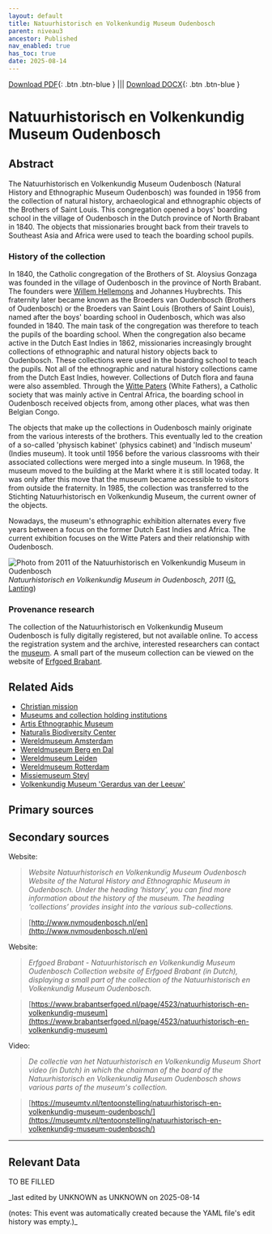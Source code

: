 ```yaml
---
layout: default
title: Natuurhistorisch en Volkenkundig Museum Oudenbosch
parent: niveau3
ancestor: Published
nav_enabled: true
has_toc: true
date: 2025-08-14
--- 
```



[Download PDF](https://raw.githubusercontent.com/colonial-heritage/research-guides-dev/refs/heads/main/EXPORTS/published/PDF/niveau3/English/MOudenbosch.pdf){: .btn .btn-blue } |||    [Download DOCX](https://raw.githubusercontent.com/colonial-heritage/research-guides-dev/refs/heads/main/EXPORTS/published/DOCX/niveau3/English/MOudenbosch.docx){: .btn .btn-blue }


# Natuurhistorisch en Volkenkundig Museum Oudenbosch


## Abstract

The Natuurhistorisch en Volkenkundig Museum Oudenbosch (Natural History and Ethnographic Museum Oudenbosch) was founded in 1956 from the collection of natural history, archaeological and ethnographic objects of the Brothers of Saint Louis. This congregation opened a boys' boarding school in the village of Oudenbosch in the Dutch province of North Brabant in 1840. The objects that missionaries brought back from their travels to Southeast Asia and Africa were used to teach the boarding school pupils.

### History of the collection

In 1840, the Catholic congregation of the Brothers of St. Aloysius Gonzaga was founded in the village of Oudenbosch in the province of North Brabant. The founders were [Willem Hellemons](http://www.wikidata.org/entity/Q2337729) and Johannes Huybrechts. This fraternity later became known as the Broeders van Oudenbosch (Brothers of Oudenbosch) or the Broeders van Saint Louis (Brothers of Saint Louis), named after the boys' boarding school in Oudenbosch, which was also founded in 1840. The main task of the congregation was therefore to teach the pupils of the boarding school. When the congregation also became active in the Dutch East Indies in 1862, missionaries increasingly brought collections of ethnographic and natural history objects back to Oudenbosch. These collections were used in the boarding school to teach the pupils. Not all of the ethnographic and natural history collections came from the Dutch East Indies, however. Collections of Dutch flora and fauna were also assembled. Through the [Witte Paters](http://www.wikidata.org/entity/Q278165) (White Fathers), a Catholic society that was mainly active in Central Africa, the boarding school in Oudenbosch received objects from, among other places, what was then Belgian Congo. 

The objects that make up the collections in Oudenbosch mainly originate from the various interests of the brothers. This eventually led to the creation of a so-called 'physisch kabinet' (physics cabinet) and 'Indisch museum' (Indies museum). It took until 1956 before the various classrooms with their associated collections were merged into a single museum. In 1968, the museum moved to the building at the Markt where it is still located today. It was only after this move that the museum became accessible to visitors from outside the fraternity. In 1985, the collection was transferred to the Stichting Natuurhistorisch en Volkenkundig Museum, the current owner of the objects.

Nowadays, the museum's ethnographic exhibition alternates every five years between a focus on the former Dutch East Indies and Africa. The current exhibition focuses on the Witte Paters and their relationship with Oudenbosch.

![Photo from 2011 of the Natuurhistorisch en Volkenkundig Museum in Oudenbosch](https://upload.wikimedia.org/wikipedia/commons/0/03/Oudenbosch_P1070223.JPG)
_Natuurhistorisch en Volkenkundig Museum in Oudenbosch, 2011_ ([G. Lanting](https://commons.wikimedia.org/wiki/File:Oudenbosch_P1070223.JPG))

### Provenance research

The collection of the Natuurhistorisch en Volkenkundig Museum Oudenbosch is fully digitally registered, but not available online. To access the registration system and the archive, interested researchers can contact the [museum](http://www.nvmoudenbosch.nl/en/museum/contact). A small part of the museum collection can be viewed on the website of [Erfgoed Brabant](https://www.brabantserfgoed.nl/page/4523/natuurhistorisch-en-volkenkundig-museum).


## Related Aids

 - [Christian mission](niveau2/English/ChristianMission_20240417.yml)  
 - [Museums and collection holding institutions](niveau2/English/Museum_20250113.yml)  
 - [Artis Ethnographic Museum](niveau3/English/EMArtis_20240712.yml)  
 - [Naturalis Biodiversity Center](niveau3/English/Naturalis_20270710.yml)  
 - [Wereldmuseum Amsterdam](niveau3/English/WMAmsterdam_20240809.yml)  
 - [Wereldmuseum Berg en Dal](niveau3/English/WMBergEnDal_20241001.yml)  
 - [Wereldmuseum Leiden](niveau3/English/WMLeiden_20240508.yml)  
 - [Wereldmuseum Rotterdam](niveau3/English/WMRotterdam_2040822.yml)  
 - [Missiemuseum Steyl](niveau3/English/MissiemuseumSteyl_20241021.yml)  
 - [Volkenkundig Museum 'Gerardus van der Leeuw'](niveau3/English/GerardusLeeuw_20250602.yml)  

## Primary sources

## Secondary sources

Website:
  > *Website Natuurhistorisch en Volkenkundig Museum Oudenbosch*
  > _Website of the Natural History and Ethnographic Museum in Oudenbosch. Under the heading ‘history’, you can find more information about the history of the museum. The heading ‘collections’ provides insight into the various sub-collections._  

  > [http://www.nvmoudenbosch.nl/en](http://www.nvmoudenbosch.nl/en)

Website:
  > *Erfgoed Brabant - Natuurhistorisch en Volkenkundig Museum Oudenbosch*
  > _Collection website of Erfgoed Brabant (in Dutch), displaying a small part of the collection of the Natuurhistorisch en Volkenkundig Museum Oudenbosch._  

  > [https://www.brabantserfgoed.nl/page/4523/natuurhistorisch-en-volkenkundig-museum](https://www.brabantserfgoed.nl/page/4523/natuurhistorisch-en-volkenkundig-museum)

Video:
  > *De collectie van het Natuurhistorisch en Volkenkundig Museum*
  > _Short video (in Dutch) in which the chairman of the board of the Natuurhistorisch en Volkenkundig Museum Oudenbosch shows various parts of the museum's collection._  

  > [https://museumtv.nl/tentoonstelling/natuurhistorisch-en-volkenkundig-museum-oudenbosch/](https://museumtv.nl/tentoonstelling/natuurhistorisch-en-volkenkundig-museum-oudenbosch/)



---
## Relevant Data 
TO BE FILLED

_last edited by UNKNOWN as UNKNOWN on 2025-08-14

(notes: This event was automatically created because the YAML file's edit history was empty.)_
        